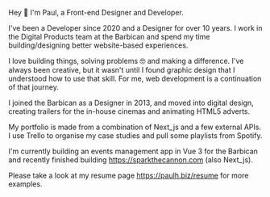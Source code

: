 Hey 👋 I'm Paul, a Front-end Designer and Developer.

I've been a Developer since 2020 and a Designer for over 10 years. I work in the Digital Products team at the Barbican and spend my time building/designing better website-based experiences.

I love building things, solving problems 🤓 and making a difference. I've always been creative, but it wasn't until I found graphic design that I understood how to use that skill. For me, web development is a continuation of that journey.

I joined the Barbican as a Designer in 2013, and moved into digital design, creating trailers for the in-house cinemas and animating HTML5 adverts.

My portfolio is made from a combination of Next_js and a few external APIs. I use Trello to organise my case studies and pull some playlists from Spotify.

I'm currently building an events management app in Vue 3 for the Barbican and recently finished building https://sparkthecannon.com (also Next_js).

Please take a look at my resume page https://paulh.biz/resume for more examples.
